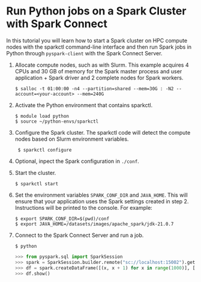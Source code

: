 # Run Python jobs on a Spark Cluster with Spark Connect

In this tutorial you will learn how to start a Spark cluster on HPC compute nodes with the sparkctl
command-line interface and then run Spark jobs in Python through `pyspark-client` with the Spark
Connect Server.

1. Allocate compute nodes, such as with Slurm. This example acquires 4 CPUs and 30 GB of memory
   for the Spark master process and user application + Spark driver and 2 complete nodes for Spark
   workers.

   ```console
   $ salloc -t 01:00:00 -n4 --partition=shared --mem=30G : -N2 --account=<your-account> --mem=240G
   ```

2. Activate the Python environment that contains sparkctl.

   ```console
   $ module load python
   $ source ~/python-envs/sparkctl
   ```

3. Configure the Spark cluster. The sparkctl code will detect the compute nodes based on
   Slurm environment variables.

   ```console
    $ sparkctl configure
    ```
    
4. Optional, inpect the Spark configuration in `./conf`.
    
5. Start the cluster.

    ```console
    $ sparkctl start
    ```

6. Set the environment variables `SPARK_CONF_DIR` and `JAVA_HOME`. This will ensure that your
   application uses the Spark settings created in step 2. Instructions will be printed to the
   console. For example:

   ```console
   $ export SPARK_CONF_DIR=$(pwd)/conf
   $ export JAVA_HOME=/datasets/images/apache_spark/jdk-21.0.7
   ```
   
7. Connect to the Spark Connect Server and run a job.

   ```console
   $ python
   ```
   ```python
   >>> from pyspark.sql import SparkSession
   >>> spark = SparkSession.builder.remote("sc://localhost:15002").getOrCreate()
   >>> df = spark.createDataFrame([(x, x + 1) for x in range(1000)], ["a","b"])
   >>> df.show()
   ```
